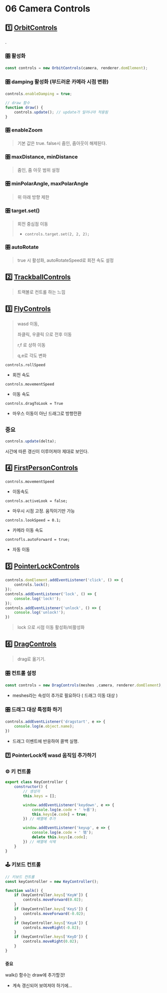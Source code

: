 # 06 Camera Controls



## :one: [OrbitControls](https://threejs.org/docs/index.html?q=orbit#examples/en/controls/OrbitControls)

.

### :control_knobs: 활성화

```js
const controls = new OrbitControls(camera, renderer.domElement);
```



### :control_knobs: damping 활성화 (부드러운 카메라 시점 변환)

```js
controls.enableDamping = true;

// draw 함수
function draw() {
    controls.update(); // update가 일어나야 적용됨
}
```



### :control_knobs: enableZoom

> 기본 값은 true. false시 줌인, 줌아웃이 해제된다.



### :control_knobs: maxDistance, minDistance

> 줌인, 줌 아웃 범위 설정



### :control_knobs: minPolarAngle, maxPolarAngle

> 위 아래 방향 제한



### :control_knobs: target.set()

> 회전 중심점 이동
>
> * `controls.target.set(2, 2, 2);`



### :control_knobs: autoRotate

> true 시 활성화, autoRotateSpeed로 회전 속도 설정



## :two: [TrackballControls](https://threejs.org/docs/index.html?q=track#examples/en/controls/TrackballControls)

> 트랙볼로 컨트롤 하는 느낌



## :three: [FlyControls](https://threejs.org/docs/index.html?q=fly#examples/en/controls/FlyControls)

> wasd 이동,
>
> 좌클릭, 우클릭 으로 전후 이동
>
> r,f 로 상하 이동
>
> q,e로 각도 변화

`controls.rollSpeed`

* 회전 속도

`controls.movementSpeed`

* 이동 속도

`controls.dragToLook = True`

* 마우스 이동이 아닌 드래그로 방향전환

## `중요`

```js
controls.update(delta); 
```

시간에 따른 갱신이 이루어져야 제대로 보인다.



## :four: [FirstPersonControls](https://threejs.org/docs/index.html?q=first#examples/en/controls/FirstPersonControls)

`controls.movementSpeed`

* 이동속도

`controls.activeLook = false;`

* 마우시 시점 고정. 움직이기만 가능

`controls.lookSpeed = 0.1;`

* 카메라 이동 속도

`controfls.autoForward = true;`

* 자동 이동



## :five: [PointerLockControls](https://threejs.org/docs/index.html?q=Pointer#examples/en/controls/PointerLockControls) 

```js
controls.domElement.addEventListener('click', () => {
    controls.lock();
});
controls.addEventListener('lock', () => {
    console.log('lock!');
});
controls.addEventListener('unlock', () => {
    console.log('unlock!');
})
```

> lock 으로 시점 이동 활성화/비활성화



## :six: [DragControls](https://threejs.org/docs/index.html?q=Drag#examples/en/controls/DragControls)

> drag로 옮기기.



### :control_knobs: 컨트롤 설정

```js
const controls = new DragControls(meshes ,camera, renderer.domElement);
```

* meshes라는 속성이 추가로 필요하다 ( 드래그 이동 대상 )



### :control_knobs: 드래그 대상 특정화 하기

```js
controls.addEventListener('dragstart', e => {
    console.log(e.object.name);
})
```

- 드래그 이벤트에 반응하여 콜백 실행.



### :seven: PointerLock에 wasd 움직임 추가하기



### :gear: 키 컨트롤

```js
export class KeyController {
    constructor() {
        // 생성자
        this.keys = [];

        window.addEventListener('keydown', e => {
            console.log(e.code + ' 누름');
            this.keys[e.code] = true;
        }) // 배열에 추가

        window.addEventListener('keyup', e => {
            console.log(e.code + ' 뗌');
            delete this.keys[e.code];
        }) // 배열에 삭제
    }
}
```



### :joystick: 키보드 컨트롤

```js
// 키보드 컨트롤
const keyController = new KeyController();

function walk() {
    if (keyController.keys['KeyW']) {
        controls.moveForward(0.02);
    }
    if (keyController.keys['KeyS']) {
        controls.moveForward(-0.02);
    }
    if (keyController.keys['KeyA']) {
        controls.moveRight(-0.02);
    }
    if (keyController.keys['KeyD']) {
        controls.moveRight(0.02);
    }
}
```



### `중요`

walk() 함수는 draw에 추가할것!

* 계속 갱신되어 보여져야 하기에...